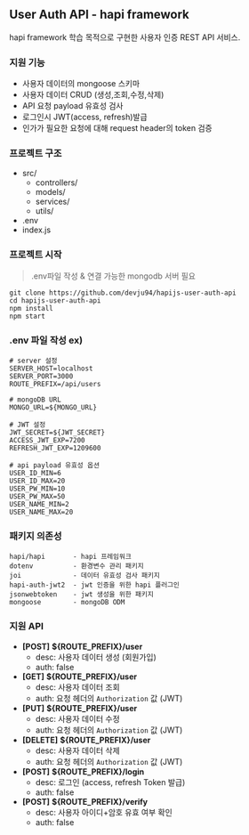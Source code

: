 ## User Auth API - hapi framework

hapi framework 학습 목적으로 구현한 사용자 인증 REST API 서비스.



### 지원 기능

* 사용자 데이터의 mongoose 스키마
* 사용자 데이터 CRUD (생성,조회,수정,삭제)
* API 요청 payload 유효성 검사
* 로그인시 JWT(access, refresh)발급
* 인가가 필요한 요청에 대해 request header의 token 검증



### 프로젝트 구조

* src/
  * controllers/
  * models/
  * services/
  * utils/
* .env
* index.js



### 프로젝트 시작

>  .env파일 작성 & 연결 가능한 mongodb 서버 필요

``` shell
git clone https://github.com/devju94/hapijs-user-auth-api
cd hapijs-user-auth-api
npm install
npm start
```



### .env 파일 작성 ex)

``` 
# server 설정
SERVER_HOST=localhost
SERVER_PORT=3000
ROUTE_PREFIX=/api/users

# mongoDB URL
MONGO_URL=${MONGO_URL}

# JWT 설정
JWT_SECRET=${JWT_SECRET}
ACCESS_JWT_EXP=7200
REFRESH_JWT_EXP=1209600

# api payload 유효성 옵션
USER_ID_MIN=6
USER_ID_MAX=20
USER_PW_MIN=10
USER_PW_MAX=50
USER_NAME_MIN=2
USER_NAME_MAX=20
```



### 패키지 의존성

``` 
hapi/hapi		- hapi 프레임워크
dotenv			- 환경변수 관리 패키지
joi				- 데이터 유효성 검사 패키지
hapi-auth-jwt2	- jwt 인증을 위한 hapi 플러그인
jsonwebtoken	- jwt 생성을 위한 패키지
mongoose		- mongoDB ODM
```



### 지원 API

* **[POST]** **${ROUTE_PREFIX}/user**
  * desc: 사용자 데이터 생성 (회원가입)
  * auth: false
* **[GET]** **${ROUTE_PREFIX}/user**
  * desc: 사용자 데이터 조회
  * auth: 요청 헤더의 `Authorization` 값 (JWT)
* **[PUT]** **${ROUTE_PREFIX}/user**
  * desc: 사용자 데이터 수정
  * auth: 요청 헤더의 `Authorization` 값 (JWT)
* **[DELETE]** **${ROUTE_PREFIX}/user**
  * desc: 사용자 데이터 삭제
  * auth: 요청 헤더의 `Authorization` 값 (JWT)
* **[POST]** **${ROUTE_PREFIX}/login**
  * desc: 로그인 (access, refresh Token 발급)
  * auth: false
* **[POST]** **${ROUTE_PREFIX}/verify**
  * desc: 사용자 아이디+암호 유효 여부 확인
  * auth: false